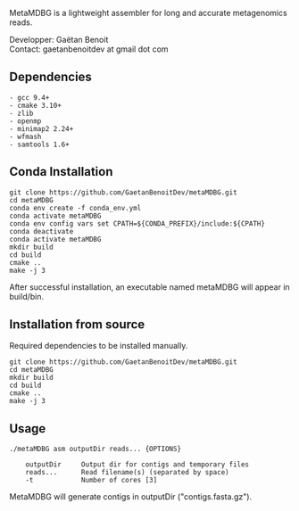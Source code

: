 MetaMDBG is a lightweight assembler for long and accurate metagenomics reads.

Developper: Gaëtan Benoit  
Contact: gaetanbenoitdev at gmail dot com

## Dependencies

```
- gcc 9.4+
- cmake 3.10+
- zlib
- openmp
- minimap2 2.24+
- wfmash
- samtools 1.6+
```

## Conda Installation

```
git clone https://github.com/GaetanBenoitDev/metaMDBG.git
cd metaMDBG
conda env create -f conda_env.yml
conda activate metaMDBG
conda env config vars set CPATH=${CONDA_PREFIX}/include:${CPATH}
conda deactivate
conda activate metaMDBG
mkdir build
cd build
cmake ..
make -j 3
```

After successful installation, an executable named metaMDBG will appear in build/bin.

## Installation from source
Required dependencies to be installed manually.

```
git clone https://github.com/GaetanBenoitDev/metaMDBG.git
cd metaMDBG
mkdir build
cd build
cmake ..
make -j 3
```

## Usage

```
./metaMDBG asm outputDir reads... {OPTIONS}

	outputDir     Output dir for contigs and temporary files
	reads...      Read filename(s) (separated by space)
	-t            Number of cores [3]
```

MetaMDBG will generate contigs in outputDir ("contigs.fasta.gz").



